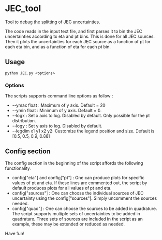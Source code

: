 # JEC_tool
Tool to debug the splitting of JEC uncertainties.

The code reads in the input text file, and first parses it to bin the JEC uncertainties according to eta and pt bins. This is done for all JEC sources. Then it plots the uncertainties for each JEC source as a function of pt for each eta bin, and as a function of eta for each pt bin.

## Usage 

```
python JEC.py <options>
```

### Options

The scripts supports command line options as follow :
- --ymax float : Maximum of y axis. Default = 20
- --ymin float : Minimum of y axis. Default = 0.
- --logx : Set x axis to log. Disabled by default. Only possible for the pt distribution.
- --logy : Set y axis to log. Disabled by default.
- --legdim x1 y1 x2 y2: Customize the legend position and size. Default is [0.5, 0.5, 0.9, 0.88]

## Config section

The config section in the beginning of the script affords the following functionality.

- config["eta"] and config["pt"] : One can produce plots for specific values of pt and eta. If these lines are commented out, the script by default produces plots for all values of pt and eta.
- config["sources"] : One can choose the individual sources of JEC uncertainty using the config["sources"]. Simply uncomment the sources needed.
- config["quad"] : One can choose the sources to be added in quadrature. The script supports multiple sets of uncertainties to be added in quadrature. Three sets of sources are included in the script as an example, these may be extended or reduced as needed.

Have fun!

